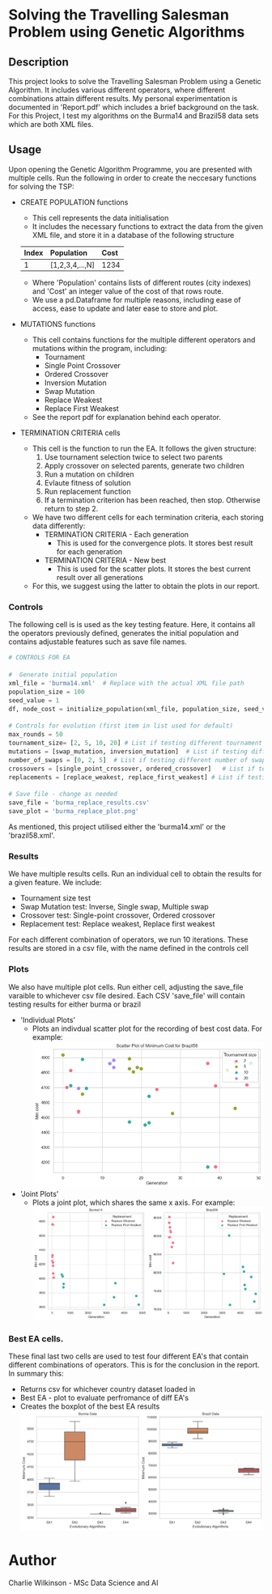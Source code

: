 # Solving the Travelling Salesman Problem using Genetic Algorithms
## Description

This project looks to solve the Travelling Salesman Problem using a Genetic Algorithm. It includes various different operators, where different combinations attain different results. My personal experimentation is documented in 'Report.pdf' which includes a brief background on the task. For this Project, I test my algorithms on the Burma14 and Brazil58 data sets which are both XML files.  

## Usage

Upon opening the Genetic Algorithm Programme, you are presented with multiple cells. Run the following in order to create the neccesary functions for solving the TSP:

- CREATE POPULATION functions 
    - This cell represents the data initialisation
    -  It includes the necessary functions to extract the data from the given XML file, and store it in a database of the following structure

    | Index | Population | Cost               |
    |---------|----------|---------------------|
    | 1       | [1,2,3,4,...,N]    |  1234  |
    - Where 'Population' contains lists of different routes (city indexes) and 'Cost' an integer value of the cost of that rows route.
    - We use a pd.Dataframe for multiple reasons, including ease of access, ease to update and later ease to store and plot.

-  MUTATIONS functions 
    - This cell contains functions for the multiple different operators and mutations within the program, including:
        - Tournament
        - Single Point Crossover
        - Ordered Crossover
        - Inversion Mutation
        - Swap Mutation
        - Replace Weakest
        - Replace First Weakest
    - See the report pdf for explanation behind each operator.

- TERMINATION CRITERIA cells
    - This cell is the function to run the EA. It follows the given structure:
        1. Use tournament selection twice to select two parents
        2. Apply crossover on selected parents, generate two children
        3. Run a mutation on children
        4. Evlaute fitness of solution
        5. Run replacement function
        6. If a termination criterion has been reached, then stop. Otherwise return to step 2.
    - We have two different cells for each termination criteria, each storing data differently:
        - TERMINATION CRITERIA - Each generation
            - This is used for the convergence plots. It stores best result for each generation
        - TERMINATION CRITERIA - New best
            - This is used for the scatter plots. It stores the best current result over all generations
    - For this, we suggest using the latter to obtain the plots in our report.
    

### Controls

The following cell is is used as the key testing feature. Here, it contains all the operators previously defined, generates the initial population and contains adjustable features such as save file names.
```python
# CONTROLS FOR EA 

#  Generate initial population
xml_file = 'burma14.xml'  # Replace with the actual XML file path
population_size = 100
seed_value = 1
df, node_cost = initialize_population(xml_file, population_size, seed_value)

# Controls for evolution (first item in list used for default)
max_rounds = 50
tournament_size= [2, 5, 10, 20] # List if testing different tournament sizes
mutations = [swap_mutation, inversion_mutation]  # List if testing different mutation strategies
number_of_swaps = [0, 2, 5]  # List if testing different number of swaps
crossovers = [single_point_crossover, ordered_crossover]   # List if testing different crossover strategies
replacements = [replace_weakest, replace_first_weakest] # List if testing different replacement strategies

# Save file - change as needed
save_file = 'burma_replace_results.csv'
save_plot = 'burma_replace_plot.png'
```
As mentioned, this project utilised either the 'burma14.xml' or the 'brazil58.xml'.

### Results

We have multiple results cells. Run an individual cell to obtain the results for a given feature. We include:
- Tournament size test
- Swap Mutation test: Inverse, Single swap, Multiple swap
- Crossover test: Single-point crossover, Ordered crossover
- Replacement test: Replace weakest, Replace first weakest

For each different combination of operators, we run 10 iterations. These results are stored in a csv file, with the name defined in the controls cell

### Plots

We also have multiple plot cells. Run either cell, adjusting the save_file varaible to whichever csv file desired. Each CSV 'save_file' will contain testing results for either burma or brazil
- 'Individual Plots'
  - Plots an indivdual scatter plot for the recording of best cost data. For example:
  ![Individual Plot](burma_replace_plot.png)
- 'Joint Plots'
  - Plots a joint plot, which shares the same x axis. For example:
  ![Joint Plot](joint_replace_results.png)

### Best EA cells. 

These final last two cells are used to test four different EA's that contain different combinations of operators. This is for the conclusion in the report. In summary this:
- Returns csv for whichever country dataset loaded in
- Best EA - plot to evaluate perfromance of diff EA's
- Creates the boxplot of the best EA results
![Best EA Plot](joint_bestea_boxplot.png)


# Author

Charlie Wilkinson - MSc Data Science and AI


